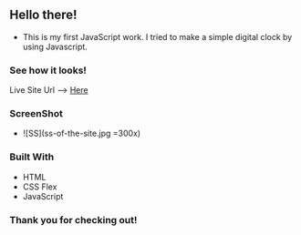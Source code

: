## Hello there!

- This is my first JavaScript work. I tried to make a simple digital clock by using Javascript. 

### See how it looks!
Live Site Url --> [Here]()

### ScreenShot
- ![SS](ss-of-the-site.jpg =300x)

### Built With
- HTML
- CSS Flex
- JavaScript

### Thank you for checking out!


